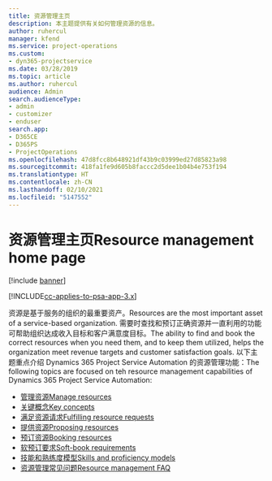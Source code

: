 ```yaml
---
title: 资源管理主页
description: 本主题提供有关如何管理资源的信息。
author: ruhercul
manager: kfend
ms.service: project-operations
ms.custom:
- dyn365-projectservice
ms.date: 03/28/2019
ms.topic: article
ms.author: ruhercul
audience: Admin
search.audienceType:
- admin
- customizer
- enduser
search.app:
- D365CE
- D365PS
- ProjectOperations
ms.openlocfilehash: 47d8fcc8b648921df43b9c03999ed27d85823a98
ms.sourcegitcommit: 418fa1fe9d605b8faccc2d5dee1b04b4e753f194
ms.translationtype: HT
ms.contentlocale: zh-CN
ms.lasthandoff: 02/10/2021
ms.locfileid: "5147552"
---
```

# <a name="resource-management-home-page"></a><span data-ttu-id="5a6d5-103">资源管理主页</span><span class="sxs-lookup"><span data-stu-id="5a6d5-103">Resource management home page</span></span>

[!include [banner](../includes/psa-now-project-operations.md)]

[!INCLUDE[cc-applies-to-psa-app-3.x](../includes/cc-applies-to-psa-app-3x.md)]

<span data-ttu-id="5a6d5-104">资源是基于服务的组织的最重要资产。</span><span class="sxs-lookup"><span data-stu-id="5a6d5-104">Resources are the most important asset of a service-based organization.</span></span> <span data-ttu-id="5a6d5-105">需要时查找和预订正确资源并一直利用的功能可帮助组织达成收入目标和客户满意度目标。</span><span class="sxs-lookup"><span data-stu-id="5a6d5-105">The ability to find and book the correct resources when you need them, and to keep them utilized, helps the organization meet revenue targets and customer satisfaction goals.</span></span> <span data-ttu-id="5a6d5-106">以下主题重点介绍 Dynamics 365 Project Service Automation 的资源管理功能：</span><span class="sxs-lookup"><span data-stu-id="5a6d5-106">The following topics are focused on teh resource management capabilities of Dynamics 365 Project Service Automation:</span></span>

- [<span data-ttu-id="5a6d5-107">管理资源</span><span class="sxs-lookup"><span data-stu-id="5a6d5-107">Manage resources</span></span>](manage-resources.md)
- [<span data-ttu-id="5a6d5-108">关键概念</span><span class="sxs-lookup"><span data-stu-id="5a6d5-108">Key concepts</span></span>](reports-key-concepts.md)
- [<span data-ttu-id="5a6d5-109">满足资源请求</span><span class="sxs-lookup"><span data-stu-id="5a6d5-109">Fulfilling resource requests</span></span>](resource-management-fulfill-requests.md)
- [<span data-ttu-id="5a6d5-110">提供资源</span><span class="sxs-lookup"><span data-stu-id="5a6d5-110">Proposing resources</span></span>](resource-management-propose-resources.md)
- [<span data-ttu-id="5a6d5-111">预订资源</span><span class="sxs-lookup"><span data-stu-id="5a6d5-111">Booking resources</span></span>](resource-management-book-resources-scheduleboard.md)
- [<span data-ttu-id="5a6d5-112">软预订要求</span><span class="sxs-lookup"><span data-stu-id="5a6d5-112">Soft-book requirements</span></span>](resource-management-softbook-requirements.md)
- [<span data-ttu-id="5a6d5-113">技能和熟练度模型</span><span class="sxs-lookup"><span data-stu-id="5a6d5-113">Skills and proficiency models</span></span>](resource-management-skills-proficiency.md)
- [<span data-ttu-id="5a6d5-114">资源管理常见问题</span><span class="sxs-lookup"><span data-stu-id="5a6d5-114">Resource management FAQ</span></span>](resource-management-faq.md)
